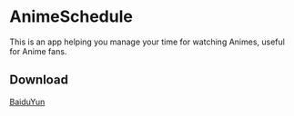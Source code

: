# AnimeSchedule
This is an app helping you manage your time for watching Animes, useful for Anime fans.

## Download
[BaiduYun](https://pan.baidu.com/s/1lV_6a4OVBDGzHV59WY5Uug)
